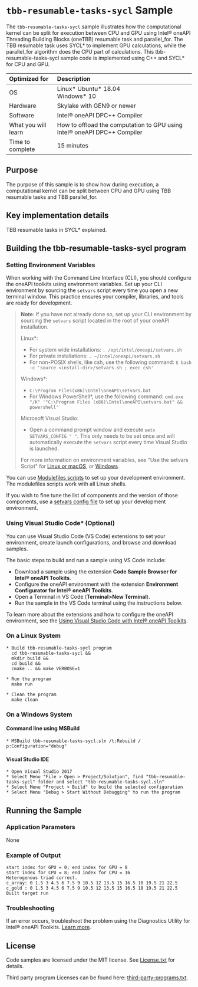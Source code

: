# `tbb-resumable-tasks-sycl` Sample

The `tbb-resumable-tasks-sycl` sample illustrates how the computational kernel can be split for execution between CPU and GPU using Intel® oneAPI Threading Building Blocks (oneTBB) resumable task and parallel_for. The TBB resumable task uses SYCL* to implement GPU calculations, while the parallel_for algorithm does the CPU part of calculations. This tbb-resumable-tasks-sycl sample code is implemented using C++ and SYCL* for CPU and GPU.

| Optimized for                     | Description
|:---                               |:---
| OS                                | Linux* Ubuntu* 18.04 <br> Windows* 10
| Hardware                          | Skylake with GEN9 or newer
| Software                          | Intel&reg; oneAPI DPC++ Compiler
| What you will learn               | How to offload the computation to GPU using Intel&reg; oneAPI DPC++ Compiler
| Time to complete                  | 15 minutes

## Purpose
The purpose of this sample is to show how during execution, a computational kernel can be split between CPU and GPU using TBB resumable tasks and TBB parallel_for.

## Key implementation details
TBB resumable tasks in SYCL* explained.

## Building the tbb-resumable-tasks-sycl program

### Setting Environment Variables
When working with the Command Line Interface (CLI), you should configure the oneAPI toolkits using environment variables. Set up your CLI environment by sourcing the `setvars` script every time you open a new terminal window. This practice ensures your compiler, libraries, and tools are ready for development.

> **Note**: If you have not already done so, set up your CLI environment by sourcing the `setvars` script located in the root of your oneAPI installation.
>
> Linux*:
> - For system wide installations: `. /opt/intel/oneapi/setvars.sh`
> - For private installations: `. ~/intel/oneapi/setvars.sh`
> - For non-POSIX shells, like csh, use the following command: `$ bash -c 'source <install-dir>/setvars.sh ; exec csh'`
>
> Windows*:
> - `C:\Program Files(x86)\Intel\oneAPI\setvars.bat`
> - For Windows PowerShell*, use the following command: `cmd.exe "/K" '"C:\Program Files (x86)\Intel\oneAPI\setvars.bat" && powershell'`
>
> Microsoft Visual Studio:
> - Open a command prompt window and execute `setx SETVARS_CONFIG " "`. This only needs to be set once and will automatically execute the `setvars` script every time Visual Studio is launched.
>
>For more information on environment variables, see "Use the setvars Script" for [Linux or macOS](https://www.intel.com/content/www/us/en/develop/documentation/oneapi-programming-guide/top/oneapi-development-environment-setup/use-the-setvars-script-with-linux-or-macos.html), or [Windows](https://www.intel.com/content/www/us/en/develop/documentation/oneapi-programming-guide/top/oneapi-development-environment-setup/use-the-setvars-script-with-windows.html).

You can use [Modulefiles scripts](https://www.intel.com/content/www/us/en/develop/documentation/oneapi-programming-guide/top/oneapi-development-environment-setup/use-modulefiles-with-linux.html) to set up your development environment. The modulefiles scripts work with all Linux shells.

If you wish to fine tune the list of components and the version of those components, use
a [setvars config file](https://www.intel.com/content/www/us/en/develop/documentation/oneapi-programming-guide/top/oneapi-development-environment-setup/use-the-setvars-script-with-linux-or-macos/use-a-config-file-for-setvars-sh-on-linux-or-macos.html) to set up your development environment.

### Using Visual Studio Code*  (Optional)

You can use Visual Studio Code (VS Code) extensions to set your environment, create launch configurations, and browse and download samples.

The basic steps to build and run a sample using VS Code include:
 - Download a sample using the extension **Code Sample Browser for Intel® oneAPI Toolkits**.
 - Configure the oneAPI environment with the extension **Environment Configurator for Intel® oneAPI Toolkits**.
 - Open a Terminal in VS Code (**Terminal>New Terminal**).
 - Run the sample in the VS Code terminal using the instructions below.

To learn more about the extensions and how to configure the oneAPI environment, see the
[Using Visual Studio Code with Intel® oneAPI Toolkits](https://software.intel.com/content/www/us/en/develop/documentation/using-vs-code-with-intel-oneapi/top.html).

### On a Linux System
    * Build tbb-resumable-tasks-sycl program
      cd tbb-resumable-tasks-sycl &&
      mkdir build &&
      cd build &&
      cmake .. && make VERBOSE=1

    * Run the program
      make run

    * Clean the program
      make clean

### On a Windows System

#### Command line using MSBuild
    * MSBuild tbb-resumable-tasks-sycl.sln /t:Rebuild /      p:Configuration="debug"

#### Visual Studio IDE
    * Open Visual Studio 2017
    * Select Menu "File > Open > Project/Solution", find "tbb-resumable-tasks-sycl" folder and select "tbb-resumable-tasks-sycl.sln"
    * Select Menu "Project > Build" to build the selected configuration
    * Select Menu "Debug > Start Without Debugging" to run the program

## Running the Sample
### Application Parameters
None

### Example of Output

    start index for GPU = 0; end index for GPU = 8
    start index for CPU = 8; end index for CPU = 16
    Heterogenous triad correct.
    c_array: 0 1.5 3 4.5 6 7.5 9 10.5 12 13.5 15 16.5 18 19.5 21 22.5
    c_gold : 0 1.5 3 4.5 6 7.5 9 10.5 12 13.5 15 16.5 18 19.5 21 22.5
    Built target run

### Troubleshooting
If an error occurs, troubleshoot the problem using the Diagnostics Utility for Intel® oneAPI Toolkits.
[Learn more](https://www.intel.com/content/www/us/en/develop/documentation/diagnostic-utility-user-guide/top.html).

## License
Code samples are licensed under the MIT license. See
[License.txt](https://github.com/oneapi-src/oneAPI-samples/blob/master/License.txt) for details.

Third party program Licenses can be found here: [third-party-programs.txt](https://github.com/oneapi-src/oneAPI-samples/blob/master/third-party-programs.txt).

